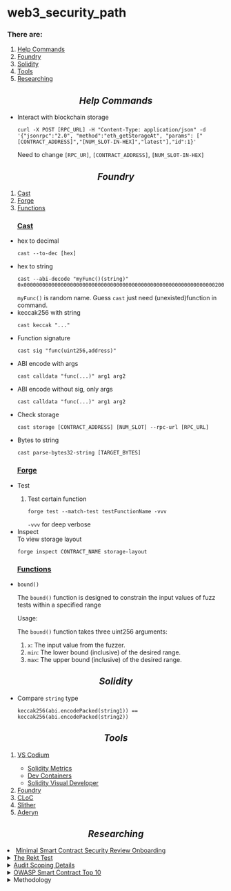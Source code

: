 # web3_security_path

<h3>There are:</h3>
<ol>
  <li><a href='#commands'>Help Commands</a></li>
  <li><a href='#foundry'>Foundry</a></li>
  <li><a href='#sol'>Solidity</a></li>
  <li><a href=#tools>Tools</a>
  <li><a href='#researching'>Researching</a></li>
</ol>

<h2 align='center' id='commands'><em>Help Commands</em></h2>
<ul>
  <li>Interact with blockchain storage</li>
  <pre><code>curl -X POST [RPC_URL] -H "Content-Type: application/json" -d '{"jsonrpc":"2.0", "method":"eth_getStorageAt", "params": ["[CONTRACT_ADDRESS]","[NUM_SLOT-IN-HEX]","latest"],"id":1}'</code></pre>
  Need to change <code>[RPC_UR]</code>, <code>[CONTRACT_ADDRESS]</code>, <code>[NUM_SLOT-IN-HEX]</code>
</ul>

<h2 align='center' id='foundry'><em>Foundry</em></h2>
<ol>
  <li><a href='#foundry-cast'>Cast</a></li>
  <li><a href='#foundry-forge'>Forge</a></li>
  <li><a href='#funcs'>Functions</a></li>
</ol>

<h3 id='foundry-cast'> &nbsp;&nbsp;&nbsp;&nbsp;&nbsp; <ins>Cast</ins></h3>
<ul>
  <li>hex to decimal</li>
    <pre><code>cast --to-dec [hex]</code></pre>
  <li>hex to string</li>
    <pre><code>cast --abi-decode "myFunc()(string)" 0x00000000000000000000000000000000000000000000000000000000000000200000000000000000000000000000000000000000000000000000000000000014416e79206b696e64206f6620636f6f6b69657321000000000000000000000000</code></pre>
    <code>myFunc()</code> is random name. Guess <code>cast</code> just need (unexisted)function in command.
  <li>keccak256 with string</li>
    <pre><code>cast keccak "..."</code></pre>
  <li>Function signature</li>
    <pre><code>cast sig "func(uint256,address)"</code></pre>
  <li>ABI encode with args</li>
    <pre><code>cast calldata "func(...)" arg1 arg2</code></pre>
  <li>ABI encode without sig, only args</li>
    <pre><code>cast calldata "func(...)" arg1 arg2</code></pre>
  <li>Check storage</li>
    <pre><code>cast storage [CONTRACT_ADDRESS] [NUM_SLOT] --rpc-url [RPC_URL]</code></pre>
  <li>Bytes to string</li>
    <pre><code>cast parse-bytes32-string [TARGET_BYTES]</code></pre>
</ul>

<h3 id='foundry-forge'> &nbsp;&nbsp;&nbsp;&nbsp;&nbsp; <ins>Forge</ins></h3>
<ul>
  <li>Test</li>
    <ol>
      <li>Test certain function</li>
      <pre><code>forge test --match-test testFunctionName -vvv</code></pre>
      <code>-vvv</code> for deep verbose
    </ol>
  <li>Inspect</li>
    To view storage layout
    <pre><code>forge inspect CONTRACT_NAME storage-layout</code></pre>
</ul>

<h3 id='funcs'> &nbsp;&nbsp;&nbsp;&nbsp;&nbsp; <ins>Functions</ins></h3>
<ul>
  <li><code>bound()</code></li>
    <p>The <code>bound()</code> function is designed to constrain the input values of fuzz tests within a specified range<p>
    <p>Usage:</p>
      The <code>bound()</code> function takes three uint256 arguments:
      <ol>
         <li><code>x</code>: The input value from the fuzzer.</li>
         <li><code>min</code>: The lower bound (inclusive) of the desired range.</li>
         <li><code>max</code>: The upper bound (inclusive) of the desired range.</li>
      </ol>
</ul>

<h2 align='center' id='sol'><em>Solidity</em></h2>
<ul>
  <li>Compare <code>string</code> type</li>
    <pre><code>keccak256(abi.encodePacked(string1)) == keccak256(abi.encodePacked(string2))</code></pre>
</ul>

<h2 align='center' id='commands'><em>Tools</em></h2>
<ol>
  <li><a href='https://vscodium.com/'>VS Codium</a></li>
    <ul>
      <li><a href='https://github.com/ConsenSysDiligence/vscode-solidity-metrics'>Solidity Metrics</a></li>
      <li><a href='https://marketplace.visualstudio.com/items?itemName=ms-vscode-remote.remote-containers'>Dev Containers</a></li>
      <li><a href='https://marketplace.visualstudio.com/items?itemName=tintinweb.solidity-visual-auditor'>Solidity Visual Developer</a></li>
    </ul>
  <li><a href='https://getfoundry.sh/'>Foundry</a></li>
  <li><a href='https://github.com/AlDanial/cloc'>CLoC</a></li>
  <li><a href='https://github.com/crytic/slither'>Slither</a></li>
  <li><a href='https://github.com/Cyfrin/aderyn'>Aderyn</a></li>
</ol>

<h2 align='center' id='researching'><em>Researching</em></h2>
  <li><a href='https://github.com/Cyfrin/security-and-auditing-full-course-s23/blob/main/minimal-onboarding-questions.md'>Minimal Smart Contract Security Review Onboarding</a></li>
 
  <details><summary><a href='https://blog.trailofbits.com/2023/08/14/can-you-pass-the-rekt-test/'>The Rekt Test</a></summary>
    <ol>
      <li>Do you have all actors, roles, and privileges documented?</li>
      <li>Do you keep documentation of all the external services, contracts, and oracles you rely on?</li>
      <li>Do you have a written and tested incident response plan?</li>
      <li>Do you document the best ways to attack your system?</li>
      <li>Do you perform identity verification and background checks on all employees?</li>
      <li>Do you have a team member with security defined in their role?</li>
      <li>Do you require hardware security keys for production systems?</li>
      <li>Does your key management system require multiple humans and physical steps?</li>
      <li>Do you define key invariants for your system and test them on every commit?</li>
      <li>Do you use the best automated tools to discover security issues in your code?</li>
      <li>Do you undergo external audits and maintain a vulnerability disclosure or bug bounty program?</li>
      <li>Have you considered and mitigated avenues for abusing users of your system?</li>
    </ol></details>
  <details><summary><a href='https://github.com/nascentxyz/simple-security-toolkit/blob/main/audit-readiness-checklist.md'>Audit Scoping Details</a></summary>
    <ul>
      <li>Public link code repo, if exist</li>
      <li>How many contracts are in scope?</li>
      <li>Total SLoC for these contracts?</li>
      <li>How many external imports are there?</li>
      <li>How many separate interfaces and struct definitions are there for the contracts within scope?</li>
      <li>Does most of your code generally use composition or inheritance?</li>
      <li>How many external calls?</li>
      <li>What is the overall line coverage percentage provided by your tests?:</li>
      <li>Is there a need to understand a separate part of the codebase / get context in order to audit this part of the protocol?</li>
      <li>If so, please describe required context</li>
      <li>Does it use an oracle?</li>
      <li>Does the token conform to the ERC20 standard?</li>
      <li>Do you expect ERC721, ERC777, FEE-ON-TRANSFER, REBASING or any other non-standard ERC will interact with the smart contracts?</li>
      <li>Are there any novel or unique curve logic or mathematical models?</li>
      <li>Does it use a timelock function?</li>
      <li>Is it an NFT?</li>
      <li>Does it have an AMM?</li>
      <li>Is it a fork of a popular project?</li>
      <li>Does it use rollups?</li>
      <li>Is it multi-chain?</li>
      <li>Does it use a side-chain?</li>
      <li>Describe any specific areas you would like addressed. E.g. Please try to break XYZ."</li>
    </ul></details>
    <details><summary><a href='https://owasp.org/www-project-smart-contract-top-10/'>OWASP Smart Contract Top 10</a></summary>
    <ol>
      <li>Access Control Vulnerabilities</li>
      <li>Price Oracle Manipulation</li>
      <li>Logic Errors</li>
      <li>Lack of Input Validation</li>
      <li>Reentrancy Attacks</li>
      <li>Unchecked External Calls</li>
      <li>Flash Loan Attacks</li>
      <li>Integer Overflow and Underflow</li>
      <li>Insecure Randomness</li>
      <li>Denial of Service (DoS) Attacks</li>
    </ol></details>
    <details><summary>Methodology</summary>
    <ol>
      <li>Read docs and understand the project</li>
      <li>Static Analysis (use tools)</li>
      <li>Dynamic analysis (read the target code)</li>
      <li>Testing (invariant tests -> stateless & stateful fuzzing, check hypotheses)</li>
      <li>Reporting</li>
    </ol></details>
    
